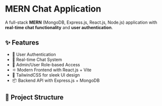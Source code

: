 # MERN Chat Application

A full-stack **MERN** (MongoDB, Express.js, React.js, Node.js) application with **real-time chat functionality** and **user authentication**.

## ✨ Features

- 🔐 User Authentication
- 💬 Real-time Chat System
- 👥 Admin/User Role-based Access
- ⚛️ Modern Frontend with React.js + Vite
- 🎨 TailwindCSS for sleek UI design
- 📦 Backend API with Express.js + MongoDB

## 📁 Project Structure

